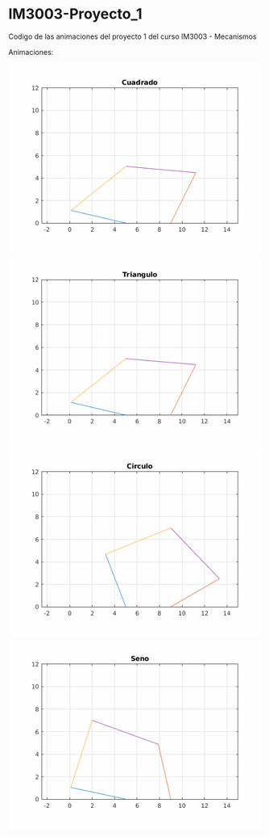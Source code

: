 # IM3003-Proyecto_1
Codigo de las animaciones del proyecto 1 del curso IM3003 - Mecanismos 

Animaciones:

![Animacion de cuadrado](cuadrado.gif)
![Animacion de triangulo](triangulo.gif)
![Animacion de circulo](circulo.gif)
![Animacion de seno](seno.gif)
